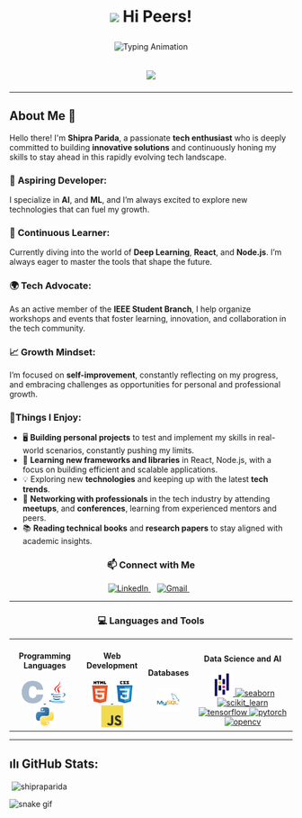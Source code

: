 

# <p align="center"> <img src="https://media.giphy.com/media/hvRJCLFzcasrR4ia7z/giphy.gif" width="30"/>  Hi Peers!</p>

<p align="center">
  <img src="https://readme-typing-svg.demolab.com?font=Fira+Code&size=30&duration=3000&pause=500&color=f24e91&center=true&vCenter=true&width=600&lines=I+am+Shipra+Parida!;An+enthusiast+to+learn+and+grow;Always+redefining+limits;Constantly+evolving+to+be+better" alt="Typing Animation" />
</p>
<h2 align="center"><img src="https://user-images.githubusercontent.com/39955420/147578199-56632b69-b3e8-4d9f-97e2-f046a1c2cba0.gif"></h2>


---

## About Me 👋

Hello there! I'm **Shipra Parida**, a passionate **tech enthusiast** who is  deeply committed to building **innovative solutions** and continuously honing my skills to stay ahead in this rapidly evolving tech landscape.

### 🚀 **Aspiring Developer**:
I specialize in  **AI**, and **ML**, and I’m always excited to explore new technologies that can fuel my growth.

### 🌱 **Continuous Learner**:
Currently diving into the world of **Deep Learning**, **React**, and **Node.js**. I’m always eager to master the tools that shape the future.

### 🌍 **Tech Advocate**:
As an active member of the **IEEE Student Branch**, I help organize workshops and events that foster learning, innovation, and collaboration in the tech community.

### 📈 **Growth Mindset**:
I’m focused on **self-improvement**, constantly reflecting on my progress, and embracing challenges as opportunities for personal and professional growth.

### 🌟Things I Enjoy:
- 🖥️ **Building personal projects** to test and implement my skills in real-world scenarios, constantly pushing my limits.
- 🧩 **Learning new frameworks and libraries** in React, Node.js, with a focus on building efficient and scalable applications.
- 💡 Exploring new **technologies** and keeping up with the latest **tech trends**.
- 🤝 **Networking with professionals** in the tech industry by attending **meetups**,  and **conferences**, learning from experienced mentors and peers.
- 📚 **Reading technical books** and **research papers** to stay aligned with academic insights.


<h3 align="center">📫 Connect with Me</h3>

<p align="center">
  <a href="https://www.linkedin.com/in/shipra-parida-12026a355/" target="_blank" rel="noreferrer">
 <img src="https://cdn.jsdelivr.net/gh/devicons/devicon/icons/linkedin/linkedin-original.svg" alt="LinkedIn" width="40" height="40"/>
  </a>
  &nbsp;&nbsp;
  <a href="mailto:shipra.yourmail@gmail.com" target="_blank" rel="noreferrer">
    <img src="https://cdn-icons-png.flaticon.com/512/732/732200.png" alt="Gmail" width="40" height="40"/>
  </a>
  &nbsp;&nbsp;
</p>

---

<h3 align="center">💻 Languages and Tools</h3>

<table align="center">
  <tr>
    <td align="center">
      <h4>Programming Languages</h4>
      <a href="https://www.cprogramming.com/" target="_blank" rel="noreferrer">
        <img src="https://raw.githubusercontent.com/devicons/devicon/master/icons/c/c-original.svg" alt="C" width="40" height="40"/>
      </a>
      <a href="https://www.java.com" target="_blank" rel="noreferrer">
        <img src="https://raw.githubusercontent.com/devicons/devicon/master/icons/java/java-original.svg" alt="Java" width="40" height="40"/>
      </a>
      <a href="https://www.python.org" target="_blank" rel="noreferrer">
        <img src="https://raw.githubusercontent.com/devicons/devicon/master/icons/python/python-original.svg" alt="Python" width="40" height="40"/>
      </a>
    </td>
    <td align="center">
      <h4>Web Development</h4>
      <a href="https://www.w3.org/html/" target="_blank" rel="noreferrer">
        <img src="https://raw.githubusercontent.com/devicons/devicon/master/icons/html5/html5-original-wordmark.svg" alt="HTML5" width="40" height="40"/>
      </a>
      <a href="https://www.w3schools.com/css/" target="_blank" rel="noreferrer">
        <img src="https://raw.githubusercontent.com/devicons/devicon/master/icons/css3/css3-original-wordmark.svg" alt="CSS3" width="40" height="40"/>
      </a>
      <a href="https://developer.mozilla.org/en-US/docs/Web/JavaScript" target="_blank" rel="noreferrer">
        <img src="https://raw.githubusercontent.com/devicons/devicon/master/icons/javascript/javascript-original.svg" alt="JavaScript" width="40" height="40"/>
      </a>
    </td>
    <td align="center">
      <h4>Databases</h4>
      <a href="https://www.mysql.com/" target="_blank" rel="noreferrer">
        <img src="https://raw.githubusercontent.com/devicons/devicon/master/icons/mysql/mysql-original-wordmark.svg" alt="MySQL" width="40" height="40"/>
      </a>
    </td>
    <td align="center">
      <h4>Data Science and AI</h4>
      <a href="https://pandas.pydata.org/" target="_blank" rel="noreferrer">
        <img src="https://raw.githubusercontent.com/devicons/devicon/master/icons/pandas/pandas-original.svg" alt="pandas" width="40" height="40"/>
      </a>
      <a href="https://seaborn.pydata.org/" target="_blank" rel="noreferrer">
        <img src="https://seaborn.pydata.org/_images/logo-mark-lightbg.svg" alt="seaborn" width="40" height="40"/>
      </a>
      <a href="https://scikit-learn.org/" target="_blank" rel="noreferrer">
        <img src="https://upload.wikimedia.org/wikipedia/commons/0/05/Scikit_learn_logo_small.svg" alt="scikit_learn" width="40" height="40"/>
      </a>
      <a href="https://www.tensorflow.org" target="_blank" rel="noreferrer">
        <img src="https://www.vectorlogo.zone/logos/tensorflow/tensorflow-icon.svg" alt="tensorflow" width="40" height="40"/>
      </a>
      <a href="https://pytorch.org/" target="_blank" rel="noreferrer">
        <img src="https://www.vectorlogo.zone/logos/pytorch/pytorch-icon.svg" alt="pytorch" width="40" height="40"/>
      </a>
      <a href="https://opencv.org/" target="_blank" rel="noreferrer">
        <img src="https://www.vectorlogo.zone/logos/opencv/opencv-icon.svg" alt="opencv" width="40" height="40"/>
      </a>
    </td>
  </tr>
</table>



---
 ## ılı  GitHub Stats:
<p>&nbsp;<img align="center" src="https://github-readme-stats.vercel.app/api?username=Shipraparida&show_icons=true&theme=dark&locale=en" alt="shipraparida" /></p>


![snake gif](https://github.com/Shipraparida/Shipraparida/blob/output/github-snake-dark.svg)
